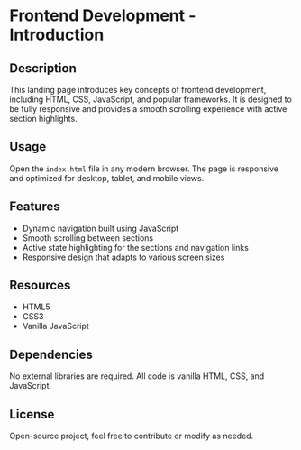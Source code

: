 # Frontend Development - Introduction

## Description

This landing page introduces key concepts of frontend development, including HTML, CSS, JavaScript, and popular frameworks. It is designed to be fully responsive and provides a smooth scrolling experience with active section highlights.

## Usage

Open the `index.html` file in any modern browser. The page is responsive and optimized for desktop, tablet, and mobile views.

## Features

- Dynamic navigation built using JavaScript
- Smooth scrolling between sections
- Active state highlighting for the sections and navigation links
- Responsive design that adapts to various screen sizes

## Resources

- HTML5
- CSS3
- Vanilla JavaScript

## Dependencies

No external libraries are required. All code is vanilla HTML, CSS, and JavaScript.

## License

Open-source project, feel free to contribute or modify as needed.
